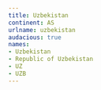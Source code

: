 ```yaml
---
title: Uzbekistan
continent: AS
urlname: uzbekistan
audacious: true
names:
- Uzbekistan
- Republic of Uzbekistan
- UZ
- UZB
---
```


